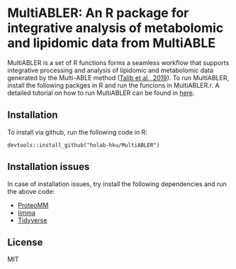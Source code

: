 # MultiABLER: An R package for integrative analysis of metabolomic and lipidomic data from MultiABLE

MultiABLER is a set of R functions forms a seamless workflow that supports integrative processing and analysis of lipidomic and metabolomic data generated by the Multi-ABLE method ([Talib et al., 2019](https://pubs.acs.org/doi/10.1021/acs.analchem.9b01842)). To run MultiABLER, install the following packges in R and run the funcions in MultiABLER.r. A detailed tutorial on how to run MultiABLER can be found in [here](
https://htmlpreview.github.io/?https://github.com/holab-hku/MultiABLER/blob/main/tutorials/tutorial.html).

## Installation

To install via github, run the following code in R:

`devtools::install_github("holab-hku/MultiABLER")`

## Installation issues

In case of installation issues, try install the following dependencies and run the above code:

* [ProteoMM](https://www.bioconductor.org/packages/release/bioc/html/ProteoMM.html)
* [limma](https://www.bioconductor.org/packages/release/bioc/html/limma.html)
* [Tidyverse](https://www.tidyverse.org)

## License

MIT
